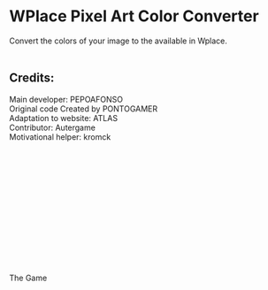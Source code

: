<h1>WPlace Pixel Art Color Converter</h1>
<div>
  Convert the colors of your image to the available in Wplace.
</div>
<br>
<h2>Credits:</h2>
<div>
  Main developer: PEPOAFONSO
  <br>
  Original code Created by PONTOGAMER
  <br>
  Adaptation to website: ATLAS
  <br>
  Contributor: Autergame
  <br>
  Motivational helper: kromck
</div>
  <br>  <br>  <br>  <br>  <br>  <br>  <br>  <br>  <br>  <br>  <br>  <br>  <br>  <br>
The Game
